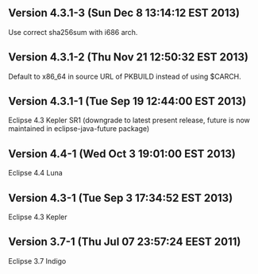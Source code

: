 Version 4.3.1-3 (Sun Dec  8 13:14:12 EST 2013)
---

Use correct sha256sum with i686 arch.

Version 4.3.1-2 (Thu Nov 21 12:50:32 EST 2013)
---

Default to x86_64 in source URL of PKBUILD instead of using $CARCH.

Version 4.3.1-1 (Tue Sep 19 12:44:00 EST 2013)
---

Eclipse 4.3 Kepler SR1 (downgrade to latest present release, future is now maintained in eclipse-java-future package)

Version 4.4-1 (Wed Oct  3 19:01:00 EST 2013)
---

Eclipse 4.4 Luna

Version 4.3-1 (Tue Sep  3 17:34:52 EST 2013)
---

Eclipse 4.3 Kepler

Version 3.7-1 (Thu Jul 07 23:57:24 EEST 2011)
---

Eclipse 3.7 Indigo
